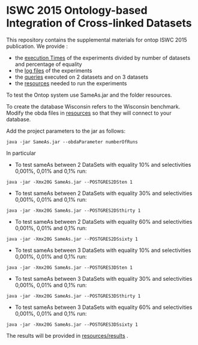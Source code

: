 ISWC 2015 
Ontology-based Integration of Cross-linked Datasets
==============

This repository contains the supplemental materials  for ontop ISWC 2015 publication.
We provide :

* the [execution Times](executionTimes) of the experiments divided by number of datasets and percentage of equality
* the [log files](logFiles) of the experiments 
* the [queries](queries) executed on 2 datasets and on 3 datasets
* the [resources](resources/sameAs/ontowis) needed to run the experiments


To test the Ontop system use SameAs.jar and the folder resources.

To create the database Wisconsin refers to the Wisconsin benchmark.
Modify the obda files in [resources](resources) so that they will connect to your database.

Add the project parameters to the jar as follows:

 `java -jar SameAs.jar --obdaParameter numberOfRuns`
 
In particular

* To test sameAs between 2 DataSets with equality 10% and selectivities 0,001%, 0,01% and 0,1% run:

 `java -jar -Xmx20G SameAs.jar --POSTGRES2DSten 1 `

* To test sameAs between 2 DataSets with equality 30% and selectivities 0,001%, 0,01% and 0,1% run:

 `java -jar -Xmx20G SameAs.jar --POSTGRES2DSthirty 1 `

* To test sameAs between 2 DataSets with equality 60% and selectivities 0,001%, 0,01% and 0,1% run:

 `java -jar -Xmx20G SameAs.jar --POSTGRES2DSsixty 1 `

* To test sameAs between 3 DataSets with equality 10% and selectivities 0,001%, 0,01% and 0,1% run:

 `java -jar -Xmx20G SameAs.jar --POSTGRES3DSten 1 `

* To test sameAs between 3 DataSets with equality 30% and selectivities 0,001%, 0,01% and 0,1% run:

 `java -jar -Xmx20G SameAs.jar --POSTGRES3DSthirty 1 `

* To test sameAs between 3 DataSets with equality 60% and selectivities 0,001%, 0,01% and 0,1% run:

 `java -jar -Xmx20G SameAs.jar --POSTGRES3DSsixty 1 `

The results will be provided in [resources/results](resources/results) .





